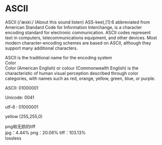 # ASCII  
ASCII (/ˈæskiː/ (About this sound listen) ASS-kee),[1]:6 abbreviated from American Standard Code for Information Interchange, is a character encoding standard for electronic communication. ASCII codes represent text in computers, telecommunications equipment, and other devices. Most modern character-encoding schemes are based on ASCII, although they support many additional characters.

ASCII is the traditional name for the encoding system   
Color  
Color (American English) or colour (Commonwealth English) is the characteristic of human visual perception described through color categories, with names such as red, orange, yellow, green, blue, or purple. 
  
ASCII:  01000001

Unicode:  0041
  
utf-8 :  01000001
  
  yellow (255,255,0)  
    
  png和无损的tiff    
jpg：4.44%
png：20.06%
tiff：103.13%  
lossless